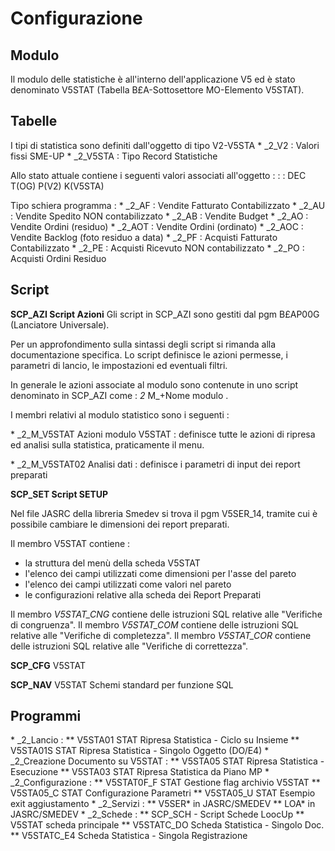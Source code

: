 # Configurazione

## Modulo
Il modulo delle statistiche è all'interno dell'applicazione V5 ed è stato denominato V5STAT (Tabella B£A-Sottosettore MO-Elemento V5STAT).


## Tabelle
I tipi di statistica sono definiti dall'oggetto di tipo V2-V5STA
 \* _2_V2 :  Valori fissi SME-UP
 \* _2_V5STA :  Tipo Record Statistiche

Allo stato attuale contiene i seguenti valori associati all'oggetto : 
 :  : DEC T(OG) P(V2) K(V5STA)

Tipo schiera programma : 
 \* _2_AF :  Vendite Fatturato Contabilizzato
 \* _2_AU :  Vendite Spedito NON contabilizzato
 \* _2_AB :  Vendite Budget
 \* _2_AO :  Vendite Ordini (residuo)
 \* _2_AOT :  Vendite Ordini (ordinato)
 \* _2_AOC :  Vendite Backlog (foto residuo a data)
 \* _2_PF :  Acquisti Fatturato Contabilizzato
 \* _2_PE :  Acquisti Ricevuto NON contabilizzato
 \* _2_PO :  Acquisti Ordini Residuo



## Script
**SCP_AZI    Script Azioni**
Gli script in SCP_AZI sono gestiti dal pgm B£AP00G (Lanciatore Universale).

Per un approfondimento sulla sintassi degli script si rimanda alla documentazione specifica. Lo script definisce le azioni permesse, i parametri di lancio, le impostazioni ed eventuali filtri.

In generale le azioni associate al modulo sono contenute in uno script denominato in SCP_AZI come : 
_2_ M_+Nome modulo .

I membri relativi al modulo statistico sono i seguenti : 

 \* _2_M_V5STAT Azioni modulo V5STAT :  definisce tutte le azioni di ripresa ed analisi sulla statistica, praticamente il menu.

 \* _2_M_V5STAT02  Analisi dati  :  definisce i parametri di input dei report preparati

**SCP_SET    Script SETUP**

Nel file JASRC della libreria Smedev si trova il pgm V5SER_14, tramite cui è possibile cambiare le dimensioni dei report preparati.

Il membro V5STAT contiene : 

- la struttura del menù della scheda V5STAT
- l'elenco dei campi utilizzati come dimensioni per l'asse del pareto
- l'elenco dei campi utilizzati come valori nel pareto
- le configurazioni relative alla scheda dei Report Preparati


Il membro _V5STAT_CNG_  contiene delle istruzioni SQL relative alle "Verifiche di congruenza".
Il membro _V5STAT_COM_  contiene delle istruzioni SQL relative alle "Verifiche di completezza".
Il membro _V5STAT_COR_  contiene delle istruzioni SQL relative alle "Verifiche di correttezza".


**SCP_CFG**
V5STAT

**SCP_NAV**
V5STAT  Schemi standard per funzione SQL


## Programmi
 \* _2_Lancio : 
 \*\* V5STA01 STAT   Ripresa Statistica - Ciclo su Insieme
 \*\* V5STA01S STAT  Ripresa Statistica - Singolo Oggetto (DO/E4)
 \* _2_Creazione Documento su V5STAT : 
 \*\* V5STA05 STAT  Ripresa Statistica - Esecuzione
 \*\* V5STA03 STAT  Ripresa Statistica da Piano MP
 \* _2_Configurazione : 
 \*\* V5STAT0F_F STAT  Gestione flag archivio V5STAT
 \*\* V5STA05_C STAT   Configurazione Parametri
 \*\* V5STA05_U STAT   Esempio exit aggiustamento
 \* _2_Servizi : 
 \*\* V5SER\*  in JASRC/SMEDEV
 \*\* LOA\*  in JASRC/SMEDEV
 \* _2_Schede : 
 \*\* SCP_SCH - Script Schede LoocUp
 \*\* V5STAT  scheda principale
 \*\* V5STATC_DO  Scheda Statistica - Singolo Doc.
 \*\* V5STATC_E4  Scheda Statistica - Singola Registrazione
